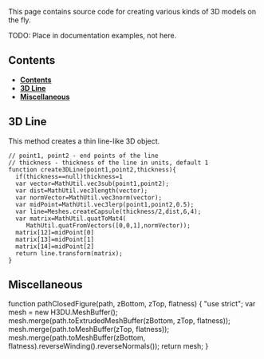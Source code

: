 This page contains source code for creating various kinds of 3D models on the fly.

TODO: Place in documentation examples, not here.

<a id=Contents></a>
## Contents

- [**Contents**](#Contents)
- [**3D Line**](#3D_Line)
- [**Miscellaneous**](#Miscellaneous)

<a id=3D_Line></a>
## 3D Line

This method creates a thin line-like 3D object.

    // point1, point2 - end points of the line
    // thickness - thickness of the line in units, default 1
    function create3DLine(point1,point2,thickness){
      if(thickness==null)thickness=1
      var vector=MathUtil.vec3sub(point1,point2);
      var dist=MathUtil.vec3length(vector);
      var normVector=MathUtil.vec3norm(vector);
      var midPoint=MathUtil.vec3lerp(point1,point2,0.5);
      var line=Meshes.createCapsule(thickness/2,dist,6,4);
      var matrix=MathUtil.quatToMat4(
         MathUtil.quatFromVectors([0,0,1],normVector));
      matrix[12]=midPoint[0]
      matrix[13]=midPoint[1]
      matrix[14]=midPoint[2]
      return line.transform(matrix);
    }

<a id=Miscellaneous></a>
## Miscellaneous

function pathClosedFigure(path, zBottom, zTop, flatness) {
  "use strict";
  var mesh = new H3DU.MeshBuffer();
  mesh.merge(path.toExtrudedMeshBuffer(zBottom, zTop, flatness));
  mesh.merge(path.toMeshBuffer(zTop, flatness));
  mesh.merge(path.toMeshBuffer(zBottom, flatness).reverseWinding().reverseNormals());
  return mesh;
}
